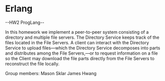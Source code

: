 # Erlang

--HW2 ProgLang--

In this homework we implement a peer-to-peer system consisting of a directory and multiple file servers. The Directory Service keeps track of the files located in the File Servers. A client can interact with the Directory Service to upload files—which the Directory Service decomposes into parts and distributes among the File Servers,—or to request information on a file so the Client may download the file parts directly from the File Servers to reconstruct the file locally.

Group members:
Mason Sklar 
James Hwang
